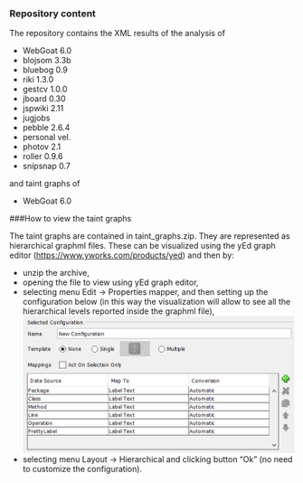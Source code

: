 ### Repository content

The repository contains the XML results of the analysis of
- WebGoat 6.0
- blojsom 3.3b
- bluebog 0.9
- riki 1.3.0
- gestcv 1.0.0
- jboard 0.30 
- jspwiki 2.11
- jugjobs  
- pebble 2.6.4
- personal vel.
- photov 2.1
- roller 0.9.6
- snipsnap 0.7

and taint graphs of
- WebGoat 6.0

###How to view the taint graphs

The taint graphs are contained in taint_graphs.zip. They are represented as hierarchical graphml files. These can be visualized using the yEd graph editor (https://www.yworks.com/products/yed) and then by:

- unzip the archive,
- opening the file to view using yEd graph editor,
- selecting menu Edit -> Properties mapper, and then setting up the configuration below (in this way the visualization will allow to see all the hierarchical levels reported inside the graphml file),
![](images/yEd_label_mapping.png)
- selecting menu Layout -> Hierarchical and clicking button “Ok” (no need to customize the configuration).
